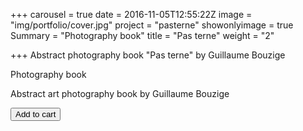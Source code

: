 +++
carousel = true
date = 2016-11-05T12:55:22Z
image = "img/portfolio/cover.jpg"
project = "pasterne"
showonlyimage = true
Summary = "Photography book"
title = "Pas terne"
weight = "2"

+++
Abstract photography book "Pas terne" by Guillaume Bouzige
<!--more-->

Photography book

Abstract art photography book by Guillaume Bouzige

<button
      class="snipcart-add-item buy-button"
      data-item-id="{{ .id }}"
      data-item-name="{{ .name }}"
      data-item-price="{{ .price }}"
      data-item-url="{{ .product_url }}"
      data-item-description="{{ .description }}">
      Add to cart
</button>